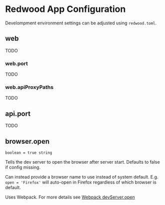 # Redwood App Configuration

Develompment environment settings can be adjusted using `redwood.toml`.

## web

TODO

### web.port

TODO

### web.apiProxyPaths

TODO

## api.port

TODO

## browser.open

```
boolean = true string
```

Tells the dev server to open the browser after server start. Defaults to false if config missing.

Can instead provide a browser name to use instead of system default. E.g. `open = 'Firefox'` will auto-open in Firefox regardless of which browser is default.

Uses Webpack. For more details see [Webpack devServer.open](https://webpack.js.org/configuration/dev-server/#devserveropen)
